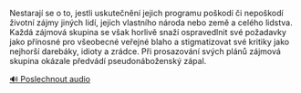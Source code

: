 
Nestarají se o to, jestli uskutečnění jejich programu poškodí či nepoškodí životní zájmy jiných lidí, jejich vlastního národa nebo země a celého lidstva. Každá zájmová skupina se však horlivě snaží ospravedlnit své požadavky jako přínosné pro všeobecné veřejné blaho a stigmatizovat své kritiky jako nejhorší darebáky, idioty a zrádce. Při prosazování svých plánů zájmová skupina okázale předvádí pseudonáboženský zápal.

[🔊 Poslechnout audio](/data/7-paragraphs/audio/chapter_62/para_007-Nestaraj-se-o-to-jestli-uskutenn-jejich-progr.mp3)
